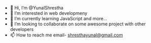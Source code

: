 - 👋 Hi, I’m @YunalShrestha
- 👀 I’m interested in web developmeny
- 🌱 I’m currently learning JavaScript and more...
- 💞️ I’m looking to collaborate on some awesome project with other developers
- 📫 How to reach me email- shresthayunal@gmail.com
<!---
YunalShrestha/YunalShrestha is a ✨ special ✨ repository because its `README.md` (this file) appears on your GitHub profile.
You can click the Preview link to take a look at your changes.
--->
